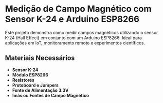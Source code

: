 # Medição de Campo Magnético com Sensor K-24 e Arduino ESP8266

Este projeto demonstra como medir campos magnéticos utilizando o sensor K-24 (Hall Effect) em conjunto com um Arduino ESP8266. Ideal para aplicações em IoT, monitoramento remoto e experimentos científicos.

## Materiais Necessários
- **Sensor K-24** 
- **Módulo ESP8266**
- **Resistores** 
- **Protoboard e Jumpers**  
- **Fonte de Alimentação 3.3V**  
- **Ímãs ou Fontes de Campo Magnético**  

